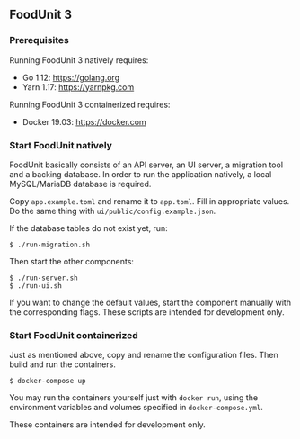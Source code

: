 ## FoodUnit 3

### Prerequisites

Running FoodUnit 3 natively requires:
* Go 1.12: https://golang.org
* Yarn 1.17: https://yarnpkg.com

Running FoodUnit 3 containerized requires:
* Docker 19.03: https://docker.com

### Start FoodUnit natively

FoodUnit basically consists of an API server, an UI server, a migration tool and a backing database. In order to run the application natively, a local MySQL/MariaDB database is required.

Copy `app.example.toml` and rename it to `app.toml`. Fill in appropriate values. Do the same thing with `ui/public/config.example.json`.

If the database tables do not exist yet, run:

```shell script
$ ./run-migration.sh
```

Then start the other components:

```shell script
$ ./run-server.sh
$ ./run-ui.sh
```

If you want to change the default values, start the component manually with the corresponding flags. These scripts are intended for development only.


### Start FoodUnit containerized

Just as mentioned above, copy and rename the configuration files. Then build and run the containers.

```shell script
$ docker-compose up
```

You may run the containers yourself just with `docker run`, using the environment variables and volumes specified in `docker-compose.yml`.

These containers are intended for development only.
